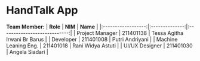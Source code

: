 
# HandTalk App

**Team Member:**
|  **Role** | **NIM** |           **Name**           |
|:------------------:|:--------------:|:----------------------------:|
|  Project Manager   |  211401138  | Tessa Agitha Irwani Br Barus  |
|  Developer         |  211401008  | Putri Andriyani     |
|  Machine Leaning Eng.  |  211401018  | Rani Widya Astuti |
|  UI/UX Designer  |  211401030  | Angela Siadari         |
